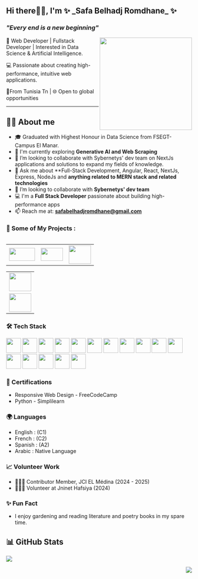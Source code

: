 


<!--
**safabelhadjromdhane/safabelhadjromdhane** is a ✨ _special_ ✨ repository because its `README.md` (this file) appears on your GitHub profile.

Here are some ideas to get you started:

- 🔭 I’m currently working on ...
- 🌱 I’m currently learning ...
- 👯 I’m looking to collaborate on ...
- 🤔 I’m looking for help with ...
- 💬 Ask me about ... 
- 📫 How to reach me: ...
- 😄 Pronouns: ...
- ⚡ Fun fact: ...
-->
 

<h2 align="left"> Hi there👋🏽,  I'm ✨ _Safa Belhadj Romdhane_ ✨ </h2>
<h3 align="left"><i>"Every end is a new beginning"</i></h3>
<img align="right" src="" height="250"/>

  
 🚀 Web Developer | Fullstack Developer | Interested in Data Science & Artificial 
 Intelligence.

 💻 Passionate about creating high-performance, intuitive web applications.

 📍From  Tunisia Tn | 🌐 Open to global opportunities 

--------------------------------------------------------------------------------------
  👧🏽 About me
----------------------------------------------------------------------------------------

- 🎓 Graduated with Highest Honour in Data Science from FSEGT- Campus El Manar.
- 🌱 I'm currently exploring **Generative AI and Web Scraping**
-  👯 I’m looking to collaborate with Sybernetys' dev team on NextJs applications and solutions to expand my fields of knowledge.
- 💬 Ask me about **Full-Stack Development, Angular, React, NextJs, Express, NodeJs and **anything related to MERN stack and related technologies**
- 👯 I’m looking to collaborate with **Sybernetys' dev team**
- 💻 I'm a **Full Stack Developer** passionate about building high-performance apps
- 📫 Reach me at: **safabelhadjromdhane@gmail.com**


### 🚀 Some of My Projects :





<table style="width:100%" align="left">
  
  <tr>
     
   <td colspan="6" align="left"> 
    <a href="https://https://www.ikonoklass.fr/" onclick="window.open(this.href, '_blank'); return false;">
       <img src="https://www.ikonoklass.fr/assets/icons/logo1.webp" width="70"  height="35"/>
    </a>
        
  </td>

 <td colspan="6" align="left">
  
  <a href="https://facilitys-international.fr/" onclick="window.open(this.href, '_blank'); return false;">
          
  <img src="https://facilitys-international.fr/assets/icons/logo-facilitys.webp" width="60"  height="35"/>
         
 </a>
 
 </td>

  
  
  <td colspan="6" align="left"> 
  
   <a href="https://www.architectis.fr/" onclick="window.open(this.href, '_blank'); return false;">
           
   <img src="https://www.architectis.fr//assets/icons/logo-architectis.webp" width="60"  height="50"/>
    
       
   </a>
  </td>




  </tr> 
 
  </table>






<p align=center>
 <table style="width:100% align="right">
  <tr colspan="6" align="right">
   <td>
    
 <a href="https://www.architectis.fr/" onclick="window.open(this.href, '_blank'); return false;">
           
   <img src="https://www.architectis.fr//assets/icons/logo-architectis.webp" width="60"  height="50"/>
   </td>
  </tr>
   <tr colspan="6" align="right">
   <td>
    
 <a href="https://www.architectis.fr/" onclick="window.open(this.href, '_blank'); return false;">
           
   <img src="https://www.architectis.fr//assets/icons/logo-architectis.webp" width="60"  height="50"/>
   </td>
  </tr>
 </table>
</p>


  
### 🛠️ Tech Stack

<p align="left">



 
  <img src="https://cdn.jsdelivr.net/gh/devicons/devicon/icons/angular/angular-original.svg" width="40" />
  <img src="https://cdn.jsdelivr.net/gh/devicons/devicon/icons/nextjs/nextjs-original.svg" width="40"/>
  
  <img src="https://cdn.jsdelivr.net/gh/devicons/devicon/icons/react/react-original.svg" width="40"/>
  <img src="https://cdn.jsdelivr.net/gh/devicons/devicon/icons/nodejs/nodejs-original.svg" width="40"/>
  
  <img src="https://cdn.jsdelivr.net/gh/devicons/devicon/icons/javascript/javascript-original.svg" width="40"/>
  <img src="https://cdn.jsdelivr.net/gh/devicons/devicon/icons/typescript/typescript-original.svg" width="40"/>
  
  <img src="https://cdn.jsdelivr.net/gh/devicons/devicon/icons/tailwindcss/tailwindcss-original.svg" width="40" />
  <img src="https://cdn.jsdelivr.net/gh/devicons/devicon/icons/bootstrap/bootstrap-original.svg" width="40" />
  
  <img src="https://cdn.jsdelivr.net/gh/devicons/devicon/icons/figma/figma-original.svg" width="40"/>
  <img src="https://cdn.jsdelivr.net/gh/devicons/devicon/icons/postman/postman-original.svg" width="40"/>
  
  <img src="https://cdn.jsdelivr.net/gh/devicons/devicon/icons/mongodb/mongodb-original.svg" width="40"/>
  <img src="https://cdn.jsdelivr.net/gh/devicons/devicon/icons/mysql/mysql-original.svg" width="40" />
  
  <img src="https://cdn.jsdelivr.net/gh/devicons/devicon/icons/postgresql/postgresql-original.svg" width="40" />
  <img src="https://cdn.jsdelivr.net/gh/devicons/devicon/icons/express/express-original.svg" width="40"/>
  
  <img src="https://cdn.jsdelivr.net/gh/devicons/devicon/icons/html5/html5-original.svg" width="40"/>
  <img src="https://cdn.jsdelivr.net/gh/devicons/devicon/icons/css3/css3-original.svg" width="40"/>
  <!-- Add more icons as needed -->




  
</p>

<p align="center">

  ### 📜 Certifications

  
 - Responsive Web Design - FreeCodeCamp
 - Python - Simplilearn



 ### 🌍 Languages


 -  English  : (C1)
 -  French  : (C2)
 -  Spanish : (A2)
 -  Arabic  : Native Language

    
  ### 📈 Volunteer Work


  - 🙋🏽‍♀️ Contributor Member, JCI EL Médina (2024 - 2025)
  - 🙋🏽‍♀️ Volunteer at Jninet Hafsiya (2024)



  ### ✨ Fun Fact

 
   * I enjoy gardening and reading literature and poetry books in my spare time.

</p>







<p align="center">
 
 ## 📊 GitHub Stats

<!-- Stats card -->
<p align="left">
  <img src="https://github-readme-stats.vercel.app/api?username=safabelhadjromdhane&show_icons=true&theme=radical&hide_title=true" />
</p>

<!-- Contribution chart (radar-style) -->
<p align="right">
  <img src="https://github-readme-stats.vercel.app/api?username=safabelhadjromdhane&show_icons=true&hide=prs,issues,contribs&theme=tokyonight" />
</p>

</p>
